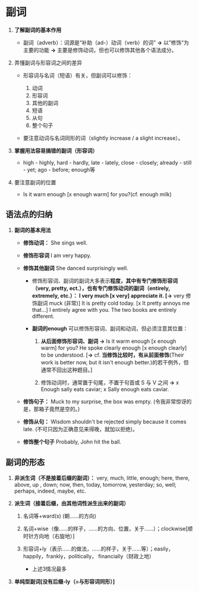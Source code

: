 # 副词

1. **了解副词的基本作用**

    * 副词（adverb）：词源是“补助（ad-）动词（verb）的词” **->** 以”修饰“为主要的功能 **->** 主要是修饰动词，但也可以修饰其他各个语法成分。

1. 弄懂副词与形容词之间的差异

    * 形容词与名词（短语）有关，但副词可以修饰：

        1. 动词
        1. 形容词
        1. 其他的副词
        1. 短语
        1. 从句
        1. 整个句子

    * 要注意动词与名词同形的词（slightly increase / a slight increase）。

1. **掌握用法容易搞错的副词（形容词）**

    * high - highly, hard - hardly, late - lately, close - closely; already - still - yet; ago - before; enough等

1. 要注意副词的位置

    * Is it warn enough [x enough warm] for you?(cf. enough milk)

## 语法点的归纳

1. **副词的基本用法**

    * **修饰动词：** She sings well.

    * **修饰形容词** I am very happy.

    * **修饰其他副词** She danced surprisingly well.

        * 修饰形容词、副词的副词大多表示**程度，**其中有专门修饰形容词（very, pretty, ect.），也有专门修饰动词的副词（entirely, extremely, etc.）： I very much [x very] appreciate it. [**->** very 修饰副词 muck (非常)] It is pretty cold today. [x It pretty annoys me that...] I entirely agree with you. The two books are entirely different.

        * **副词的enough** 可以修饰形容词、副词和动词，但必须注意其位置：

            1. **从后面修饰形容词、副词** **->** Is it warm enough [x enough warm] for you? He spoke clearly enough [x enough clearly] to be understood. [**->** cf. **当修饰比较时，有从前面修饰**(Their work is better now, but it isn't enough better.)的若干例外，但通常不回出这种题目。]

            1. 修饰动词时，通常置于句尾，不置于句首或 S 与 V 之间 **->** x Enough sally eats caviar; x Sally enough eats caviar.

    * **修饰句子：** Muck to my surprise, the box was empty. (令我非常惊讶的是，那箱子竟然是空的。)

    * **修饰从句：** Wisdom shouldn't be rejected simply because it comes late. (不可只因为正确意见来得晚，就加以拒绝)。

    * **修饰整个句子** Probably, John hit the ball.

## 副词的形态

1. **非派生词（不是接着后缀的副词）：** very, much, little, enough; here, there, above, up , down; now, then, today, tomorrow, yesterday; so, well; perhaps, indeed, maybe, etc.

1. **派生词（接着后缀，由其他词性派生出来的副词）**

    1. 名词等+ward(s) (朝……的方向)

    1. 名词+wise（像……的样子，……的方向、位置，关于……）；clockwise[顺时针方向地（右旋地）]

    1. 形容词+ly（表示……的做法，……的样子，关于……等）；easily，happily，frankly，politically， financially（财政上地）

        * 上述3情况最多

1. **单纯型副词[没有后缀-ly（=与形容词同形）]**
